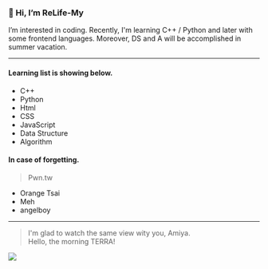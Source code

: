 ### 👋 Hi, I’m ReLife-My
I’m interested in coding. 
Recently, I'm learning C++ / Python and later with some frontend languages. 
Moreover, DS and A will be accomplished in summer vacation.

---

#### Learning list is showing below.
- C++ 
- Python
- Html
- CSS
- JavaScript
- Data Structure
- Algorithm

#### In case of forgetting.
> Pwn.tw
- Orange Tsai
- Meh
- angelboy
---


> I'm glad to watch the same view wity you, Amiya.  
> Hello, the morning TERRA!


![](https://upload.cc/i1/2021/04/24/KrQWw6.png)
